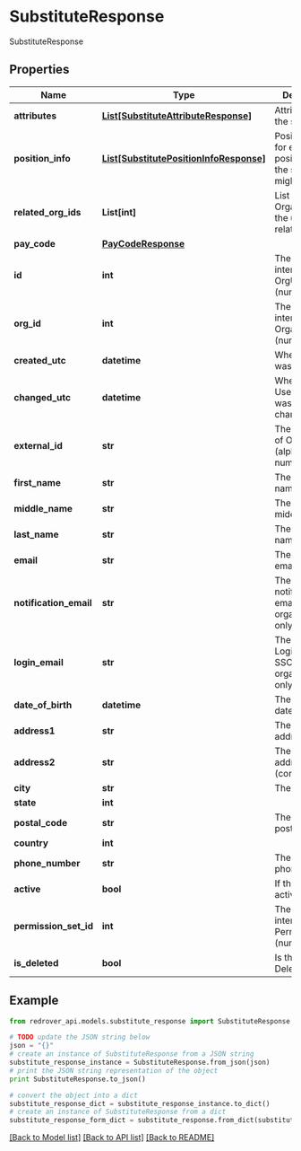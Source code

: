 # SubstituteResponse

SubstituteResponse

## Properties

Name | Type | Description | Notes
------------ | ------------- | ------------- | -------------
**attributes** | [**List[SubstituteAttributeResponse]**](SubstituteAttributeResponse.md) | Attributes of the substitute | [optional] 
**position_info** | [**List[SubstitutePositionInfoResponse]**](SubstitutePositionInfoResponse.md) | Position Info for each position type the substitute might work for | [optional] 
**related_org_ids** | **List[int]** | List of the OrganizationIds the user is related to | [optional] 
**pay_code** | [**PayCodeResponse**](PayCodeResponse.md) |  | [optional] 
**id** | **int** | The Red Rover internal Id of OrgUser (numeric) | [optional] 
**org_id** | **int** | The Red Rover internal Id of Organization (numeric) | [optional] 
**created_utc** | **datetime** | When the User was created | [optional] 
**changed_utc** | **datetime** | When the User&#39;s record was last changed | [optional] 
**external_id** | **str** | The external Id of OrgUser (alpha-numeric) | [optional] 
**first_name** | **str** | The User&#39;s first name | [optional] 
**middle_name** | **str** | The User&#39;s middle name | [optional] 
**last_name** | **str** | The User&#39;s last name | [optional] 
**email** | **str** | The User&#39;s email | [optional] 
**notification_email** | **str** | The User&#39;s notification email (for SSO organizations only) | [optional] 
**login_email** | **str** | The User&#39;s Login email (for SSO organizations only) | [optional] 
**date_of_birth** | **datetime** | The User&#39;s date of birth | [optional] 
**address1** | **str** | The User&#39;s address | [optional] 
**address2** | **str** | The User&#39;s address (continued) | [optional] 
**city** | **str** | The User&#39;s city | [optional] 
**state** | **int** |  | [optional] 
**postal_code** | **str** | The User&#39;s postal code | [optional] 
**country** | **int** |  | [optional] 
**phone_number** | **str** | The User&#39;s phone number | [optional] 
**active** | **bool** | If the user is active | [optional] 
**permission_set_id** | **int** | The Red Rover internal Id of PermissionSet (numeric) | [optional] 
**is_deleted** | **bool** | Is the User Deleted | [optional] 

## Example

```python
from redrover_api.models.substitute_response import SubstituteResponse

# TODO update the JSON string below
json = "{}"
# create an instance of SubstituteResponse from a JSON string
substitute_response_instance = SubstituteResponse.from_json(json)
# print the JSON string representation of the object
print SubstituteResponse.to_json()

# convert the object into a dict
substitute_response_dict = substitute_response_instance.to_dict()
# create an instance of SubstituteResponse from a dict
substitute_response_form_dict = substitute_response.from_dict(substitute_response_dict)
```
[[Back to Model list]](../README.md#documentation-for-models) [[Back to API list]](../README.md#documentation-for-api-endpoints) [[Back to README]](../README.md)


